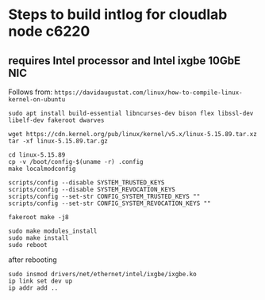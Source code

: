 # Steps to build intlog for cloudlab node c6220
## requires Intel processor and Intel ixgbe 10GbE NIC
Follows from: `https://davidaugustat.com/linux/how-to-compile-linux-kernel-on-ubuntu`

```
sudo apt install build-essential libncurses-dev bison flex libssl-dev libelf-dev fakeroot dwarves

wget https://cdn.kernel.org/pub/linux/kernel/v5.x/linux-5.15.89.tar.xz
tar -xf linux-5.15.89.tar.gz

cd linux-5.15.89
cp -v /boot/config-$(uname -r) .config
make localmodconfig

scripts/config --disable SYSTEM_TRUSTED_KEYS
scripts/config --disable SYSTEM_REVOCATION_KEYS
scripts/config --set-str CONFIG_SYSTEM_TRUSTED_KEYS ""
scripts/config --set-str CONFIG_SYSTEM_REVOCATION_KEYS ""

fakeroot make -j8

sudo make modules_install
sudo make install
sudo reboot
```

after rebooting

```
sudo insmod drivers/net/ethernet/intel/ixgbe/ixgbe.ko
ip link set dev up
ip addr add ..
```
